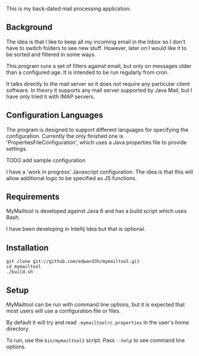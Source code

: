 This is my back-dated mail processing application.

Background
----------
The idea is that I like to keep all my incoming email in the Inbox so I don't have to switch folders to see new stuff. However, later on I would like it to be sorted and filtered in some ways.

This program runs a set of filters against email, but only on messages older than a configured age. It is intended to be run regularly from cron.

It talks directly to the mail server so it does not require any particular client software. In theory it supports any mail server supported by Java Mail, but I have only tried it with IMAP servers.

Configuration Languages
-----------------------
The program is designed to support different languages for specifying the configuration. Currently the only finished one is 'PropertiesFileConfiguration', which uses a Java properties file to provide settings.

TODO add sample configuration

I have a 'work in progress' Javascript configuration. The idea is that this will allow additional logic to be specified as JS functions.

Requirements
------------
MyMailtool is developed against Java 6 and has a build script which uses Bash.

I have been developing in Intellij Idea but that is optional.

Installation
------------

	git clone git://github.com/edward3h/mymailtool.git
	cd mymailtool
	./build.sh

Setup
-----
MyMailtool can be run with command line options, but it is expected that most users will use a configuration file or files.

By default it will try and read `.mymailtoolrc.properties` in the user's home directory.

To run, use the `bin/mymailtool2` script. Pass `--help` to see command line options.

